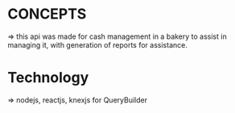 # CONCEPTS
=> this api was made for cash management in a bakery to assist in managing it, with generation of reports for assistance.

# Technology
=> nodejs, reactjs, knexjs for QueryBuilder